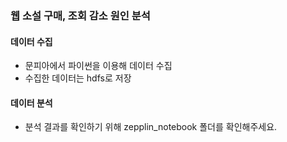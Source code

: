 ### 웹 소설 구매, 조회 감소 원인 분석

#### 데이터 수집
- 문피아에서 파이썬을 이용해 데이터 수집
- 수집한 데이터는 hdfs로 저장

#### 데이터 분석
- 분석 결과를 확인하기 위해 zepplin_notebook 폴더를 확인해주세요.
